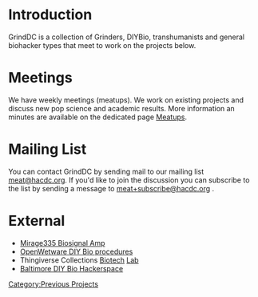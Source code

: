 # Introduction

GrindDC is a collection of Grinders, DIYBio, transhumanists and general
biohacker types that meet to work on the projects below.

# Meetings

We have weekly meetings (meatups). We work on existing projects and
discuss new pop science and academic results. More information an
minutes are available on the dedicated page
[Meatups](:Category:Meatups).

# Mailing List

You can contact GrindDC by sending mail to our mailing list
[meat@hacdc.org](https://groups.google.com/a/hacdc.org/forum/?fromgroups=#!forum/meat).
If you'd like to join the discussion you can subscribe to the list by
sending a message to <meat+subscribe@hacdc.org> .

# External

-   [Mirage335 Biosignal
    Amp](http://mirage335.dyndns.org/wiki/Mirage335BiosignalAmp)
-   [OpenWetware DIY Bio
    procedures](http://openwetware.org/wiki/Main_Page)
-   Thingiverse Collections
    [Biotech](http://www.thingiverse.com/fanmw/collections/biotech)
    [Lab](http://www.thingiverse.com/alphapirho/collections/lab-equiptment/)
-   [Baltimore DIY Bio Hackerspace](http://www.bugssonline.org/)

[Category:Previous Projects](Category:Previous_Projects)
